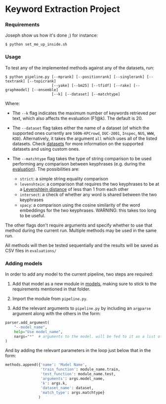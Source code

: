 # Keyword Extraction Project

### Requirements

Joseph show us how it's done ;) for instance:

```
$ python set_me_up_inside.sh
```

### Usage

To test any of the implemented methods against any of the datasets, run:

```
$ python pipeline.py [--mprank] [--positionrank] [--singlerank] [--textrank] [--topicrank]
                     [--yake] [--bm25] [--tfidf] [--rake] [--graphmodel] [--ensemble]
                     [--k] [--dataset] [--matchtype]
```

Where:

* The `--k` flag indicates the maximum number of keywords retrieved per
text, which also affects the evaluation (F1@k). The default is 20.

* The `--dataset` flag takes either the name of a dataset (of which the
supported ones currently are `500N-KPCrowd`, `DUC-2001`, `Inspec`,
`NUS`, `WWW`, `KDD`). Alternatively, it takes the argument `all` which
uses all of the listed datasets. Check [datasets](datasets) for more
information on the supported datasets and using custom ones.

* The `--matchtype` flag takes the type of string comparison to be used
performing any comparison between keyphrases (e.g. during the [evaluation](utils)).
The possibilities are:
    * `strict`: a simple string equality comparison
    * `levenshtein`: a comparison that requires the two keyphrases
    to be at a [Levenshtein distance](https://en.wikipedia.org/wiki/Levenshtein_distance)
    of less than 1 from each other
    * `intersect`: a check of whether any word is shared between the two
    keyphrases
    * `spacy`: a comparison using the cosine similarity of the word embeddings
    for the two keyphrases. WARNING: this takes too long to be useful.

The other flags don't require arguments and specify whether to use that
method during the current run. Multiple methods may be used in the same
run.

All methods will then be tested sequentially and the results will be saved
as CSV files in `evaluations/`

### Adding models

In order to add any model to the current pipeline, two steps are required:

1. Add that model as a new module in [models](models), making sure to stick
to the requirements mentioned in that folder.

2. Import the module from `pipeline.py`.

3. Add the relevant arguments to `pipeline.py` by including an `argparse` argument
along with the others in the form:

```python
parser.add_argument(
    "--model_name",
    help="Use model_name",
    nargs="*"  # arguments to the model. will be fed to it as a list of strings
)
```

And by adding the relevant parameters in the loop just below that in the form:

```python
methods.append({'name': 'Model Name',
                'train_function': module_name.train,
                'test_function': module_name.test,
                'arguments': args.model_name,
                'k': args.k,
                'dataset_name': dataset,
                'match_type': args.matchtype}
               )
```